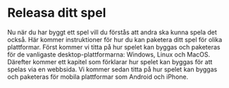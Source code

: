 # Releasa ditt spel

Nu när du har byggt ett spel vill du förstås att andra ska kunna spela det
också. Här kommer instruktioner för hur du kan paketera ditt spel för olika
plattformar. Först kommer vi titta på hur spelet kan byggas och paketeras för
de vanligaste desktop-plattformarna: Windows, Linux och MacOS. Därefter kommer
ett kapitel som förklarar hur spelet kan byggas för att spelas via en
webbsida. Vi kommer sedan titta på hur spelet kan byggas och paketeras för
mobila plattformar som Android och iPhone.
